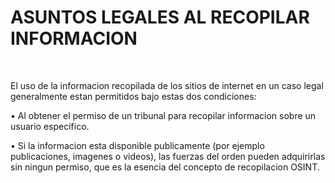 # ASUNTOS LEGALES AL RECOPILAR INFORMACION #

<br>

El uso de la informacion recopilada de los sitios de internet en un caso legal generalmente estan permitidos bajo estas dos condiciones:

•		Al obtener el permiso de un tribunal para recopilar informacion sobre un usuario especifico.

•		Si la informacion esta disponible publicamente (por ejemplo publicaciones, imagenes o videos), las fuerzas del orden pueden adquirirlas sin ningun permiso, que es la esencia del concepto de recopilacion OSINT.